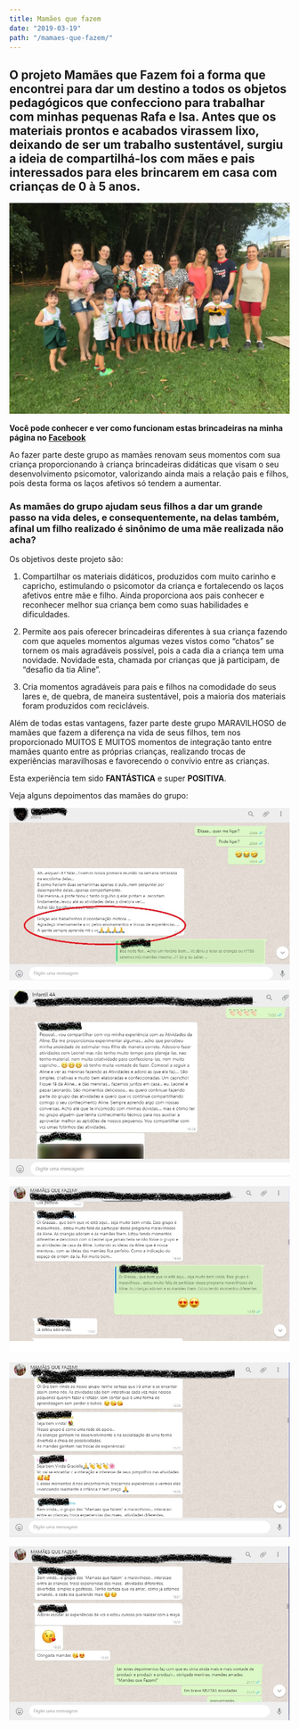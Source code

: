 ```yaml
---
title: Mamães que fazem
date: "2019-03-19"
path: "/mamaes-que-fazem/"
---
```


## O projeto **Mamães que Fazem** foi a forma que encontrei para dar um destino a todos os objetos pedagógicos que confecciono para trabalhar com minhas pequenas Rafa e Isa. Antes que os materiais prontos e acabados virassem lixo, deixando de ser um trabalho sustentável, surgiu a ideia de  compartilhá-los com mães e pais interessados para eles brincarem em casa com crianças de 0 à 5 anos. 

![Encontro do Grupo Mamães que Fazem](./mamaesquefazem.jpg)

**Você pode conhecer e ver como funcionam estas brincadeiras na minha página no [Facebook](https://www.facebook.com/alinemarius)**

Ao fazer parte deste grupo as mamães renovam seus momentos com sua criança proporcionando à criança brincadeiras didáticas que visam o seu desenvolvimento psicomotor, valorizando ainda mais a relação pais e filhos, pois desta forma os laços afetivos só tendem a aumentar.

### **As mamães do grupo ajudam seus filhos a dar um grande passo na vida deles, e consequentemente, na delas também, afinal um filho realizado é sinônimo de uma mãe realizada não acha?**

Os objetivos deste projeto são:

1. Compartilhar os materiais didáticos, produzidos com muito carinho e capricho,  estimulando o psicomotor da criança e fortalecendo os laços afetivos entre mãe e filho. Ainda proporciona aos pais conhecer e reconhecer melhor sua criança bem como suas habilidades e dificuldades.

2. Permite aos pais oferecer brincadeiras diferentes à sua criança fazendo com que aqueles momentos algumas vezes vistos como “chatos” se tornem os mais agradáveis possível, pois a cada dia a criança tem uma novidade. Novidade esta, chamada por crianças que já participam, de “desafio da tia Aline”.

3. Cria momentos agradáveis para pais e filhos na comodidade do seus lares e, de quebra, de maneira sustentável, pois a maioria dos materiais foram produzidos com recicláveis.

Além de todas estas vantagens, fazer parte deste grupo MARAVILHOSO de mamães que fazem a diferença na vida de seus filhos, tem nos proporcionado MUITOS E MUITOS momentos de integração tanto entre mamães quanto entre as próprias crianças, realizando trocas de experiências maravilhosas e favorecendo o convívio entre as crianças.

Esta experiência tem sido **FANTÁSTICA** e super **POSITIVA**. 

Veja alguns depoimentos das mamães do grupo:

![Depoimento](./depo1.jpg)

![Depoimento](./depo2.jpg)

![Depoimento](./depo3.jpg)

![Depoimento 4](./depo4.jpg)

![Depoimento](./depo5.jpg)
